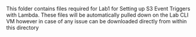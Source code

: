 This folder contains files required for Lab1 for Setting up S3 Event Triggers with Lambda.
These files will be automatically pulled down on the Lab CLI VM however in case of any issue can be downloaded 
directly from within this directory
